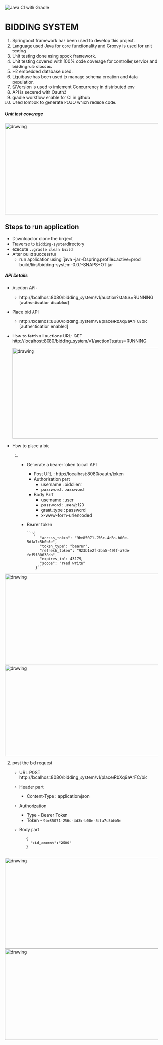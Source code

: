 ![Java CI with Gradle](https://github.com/ranjeet1523/bidding-system/workflows/Java%20CI%20with%20Gradle/badge.svg?branch=master&event=push)

# BIDDING SYSTEM

1. Springboot framework has been used to develop this project.
2. Language used Java for core functionality and Groovy is used for unit testing
3. Unit testing done using spock framework.
4. Unit testing covered with 100% code coverage for controller,service and biddingrule classes.
5. H2 embedded database used.
6. Liquibase has been used to manage schema creation and data population.
7. @Version is used to imlement Concurrency in distributed env
8. API is secured with Oauth2
9. gradle workflow enable for CI in github
10. Used lombok to generate POJO which reduce code.

##### Unit test coverage
<img src="" alt="drawing" width="1000" height="300"/> 


## Steps to run application
 * Download or clone the broject 
 * Traverse to `bidding-system`directory
 *  execute `./gradle clean build`
 * After build successful
      * run application using `java -jar -Dspring.profiles.active=prod build/libs/bidding-system-0.0.1-SNAPSHOT.jar 

 ##### API Details
 * Auction API: 
    * http://localhost:8080/bidding_system/v1/auction?status=RUNNING      [authentication disabled]
    
 * Place bid API 
    * http://localhost:8080/bidding_system/v1/place/RbXq9aArFC/bid        [authentication enabled]
    
 * How to fetch all auctions
    URL: GET http://localhost:8080/bidding_system/v1/auction?status=RUNNING
    
     <img src="https://github.com/ranjeet1523/bidding-system/blob/master/screenshot/Screen%20Shot%202020-09-01%20at%205.57.31%20PM.png" alt="drawing" width="1000" height="300"/> 
    
    
 * How to place a bid  
   1. * Generate a bearer token to call API
          * Post URL : http://localhost:8080/oauth/token
          * Authorization part 
             * username : bidclient
             * password : password
          * Body Part
             * username : user
             * password : user@123
             * grant_type : password
             * x-www-form-urlencoded
         
      * Bearer token
               
            ```{
                  "access_token": "9be85071-256c-4d3b-b00e-5dfa7c5b0b5e",
                  "token_type": "bearer",
                  "refresh_token": "923b1e2f-3ba5-49ff-a7de-fef5f80638bb",
                  "expires_in": 43179,
                  "scope": "read write"
                }```
<img src="https://github.com/ranjeet1523/bidding-system/blob/master/screenshot/Screen%20Shot%202020-09-01%20at%205.57.01%20PM.png" alt="drawing" width="1000" height="300"/> 
      <img src="https://github.com/ranjeet1523/bidding-system/blob/master/screenshot/Screen%20Shot%202020-09-01%20at%205.56.43%20PM.png" alt="drawing" width="1000" height="300"/>
            
   2. post the bid request
        * URL POST http://localhost:8080/bidding_system/v1/place/RbXq9aArFC/bid
        * Header part
           * Content-Type : application/json
        * Authorization
           * Type  - Bearer Token
           * Token - `9be85071-256c-4d3b-b00e-5dfa7c5b0b5e`
        
        * Body part
          ```
             {
               "bid_amount":"2500"
             }
                        
 <img src="https://github.com/ranjeet1523/bidding-system/blob/master/screenshot/Screen%20Shot%202020-09-01%20at%205.58.28%20PM.png" alt="drawing" width="1000" height="300"/> 
 <img src="https://github.com/ranjeet1523/bidding-system/blob/master/screenshot/Screen%20Shot%202020-09-01%20at%205.58.41%20PM.png" alt="drawing" width="1000" height="300"/>  
 
 




